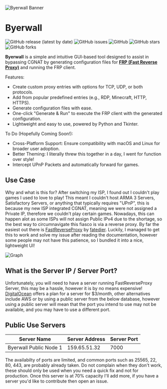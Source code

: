 ![Byerwall Banner](https://i.imgur.com/dksZAIj.png)

# Byerwall

![GitHub release (latest by date)](https://img.shields.io/github/v/release/nebulaone-org/byerwall?label=Latest%20Release)
![GitHub issues](https://img.shields.io/github/issues/nebulaone-org/byerwall?label=Issues)
![GitHub](https://img.shields.io/github/license/nebulaone-org/byerwall?label=License)
![GitHub stars](https://img.shields.io/github/stars/nebulaone-org/byerwall?label=Stars)
![GitHub forks](https://img.shields.io/github/forks/nebulaone-org/byerwall?label=Forks)

**Byerwall** is a simple and intuitive GUI-based tool designed to assist in bypassing CGNAT by generating configuration files for [**FRP (Fast Reverse Proxy)**](https://github.com/fatedier/frp) and running the FRP client.

Features:
- Create custom proxy entries with options for TCP, UDP, or both protocols.
- Add from popular predefined entries (e.g., RDP, Minecraft, HTTP, HTTPS).
- Generate configuration files with ease.
- One-click "Generate & Run" to execute the FRP client with the generated configuration.
- Lightweight and easy to use, powered by Python and Tkinter.

To Do (Hopefully Coming Soon!):
- Cross-Platform Support: Ensure compatibility with macOS and Linux for broader user adoption.
- Better Theming: I literally threw this together in a day, I went for function over style!
- Intercept UPnP Packets and automatically forward for games.

## Use Case
Why and what is this for? After switching my ISP, I found out I couldn't play games I used to love to play! This meant I couldn't host ARMA 3 Servers, Satisfactory Servers, or anything that typically requires "UPnP", this is because my new ISP integrated CGNAT, meaning we were not assigned a Private IP, therefore we couldn't play certain games. Nowadays, this can happen alot as some ISPs will not assign Public IPv4 due to the shortage, so the best way to circumnavigate this fiasco is via a reverse proxy. By far the easiest out there is [FastReverseProxy](https://github.com/fatedier/frp) by [fatedier](https://github.com/fatedier). Luckily, I managed to get this to work and solve my issue after reading the documentation, however some people may not have this patience, so I bundled it into a nice, lightweight UI!

![Graph](https://i.imgur.com/0kD48q4.png)

## What is the Server IP / Server Port?
Unfortunately, you will need to have a server running FastReverseProxy Server, this may be a hassle, however it is by no means expensive! [DigitalOcean](https://digitalocean.com/) offers a plan for a server for $3/month, other alternatives include AWS or by using a public server from the below database, however using a public server will mean that the port you intend to use may not be available, and you may have to use a different port.

## Public Use Servers
| Server Name           | Server Address   | Server Port |
|------------------------|------------------|-------------|
| Byerwall Public Node 1 | 159.65.51.32     | 7000        |

The availabilty of ports are limited, and common ports such as 25565, 22, 80, 443, are probably already taken. Do not complain when they don't work, these should only be used when you need a quick fix and not for production. Once this server is at 70% capacity I'll add more, if you have a server you'd like to contribute then open an issue.
